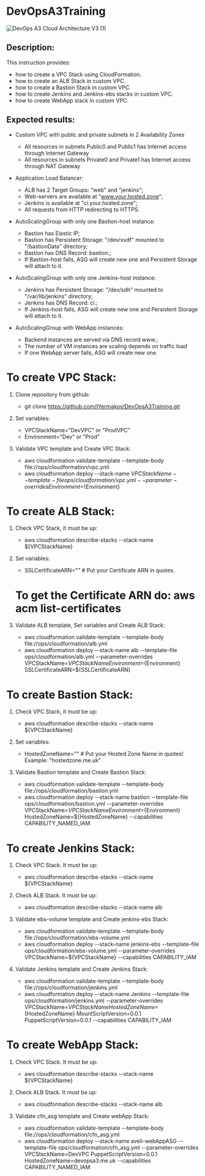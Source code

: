 # DevOpsA3Training

![DevOps A3 Cloud Architecture V3 (1)](https://user-images.githubusercontent.com/23032052/68381416-59976580-015a-11ea-8b66-5352442be2c7.png)


## Description:
This instruction provides:
  - how to create a VPC Stack using CloudFormation.
  - how to create an ALB Stack in custom VPC.
  - how to create a Bastion Stack in custom VPC.
  - how to create Jenkins and Jenkins-ebs stacks in custom VPC.
  - how to create WebApp stack in custom VPC.


## Expected results:
- Custom VPC with public and private subnets in 2 Availability Zones
  * All resources in subnets Public0 and Public1 has Internet access through Internet Gateway
  * All resources in subnets Private0 and Private1 has Internet access through NAT Gateway

- Application Load Balancer:
  * ALB has 2 Target Groups: "web" and "jenkins";
  * Web-servers are available at "www.your.hosted.zone";
  * Jenkins is available at "ci.your.hosted.zone";
  * All requests from HTTP redirecting to HTTPS.

- AutoScalingGroup with only one Bastion-host instance:
  * Bastion has Elastic IP;
  * Bastion has Persistent Storage: "/dev/xvdf" mounted to "/bastionData" directory;
  * Bastion has DNS Record: bastion.<HostedZoneName>;
  * If Bastion-host falls, ASG will create new one and Persistent Storage will attach to it.

- AutoScalingGroup with only one Jenkins-host instance:
  * Jenkins has Persistent Storage: "/dev/sdh" mounted to "/var/lib/jenkins" directory;
  * Jenkins has DNS Record: ci.<HostedZoneName>;
  * If Jenkins-host falls, ASG will create new one and Persistent Storage will attach to it.

- AutoScalingGroup with WebApp instances:
  * Backend instances are served via DNS record www.<HostedZoneName>;
  * The number of VM instances are scaling depends on traffic load
  * If one WebApp server falls, ASG will create new one.


# To create VPC Stack:
1. Clone repository from github:
   - git clone https://github.com/IYermakov/DevOpsA3Training.git

2. Set variables:
   - VPCStackName="DevVPC" or "ProdVPC"
   - Environment="Dev" or "Prod"

3. Validate VPC template and Create VPC Stack:
   - aws cloudformation validate-template --template-body file://ops/cloudformation/vpc.yml
   - aws cloudformation deploy --stack-name ${VPCStackName} --template-file ops/cloudformation/vpc.yml --parameter-overrides Environment=${Environment}


# To create ALB Stack:
1. Check VPC Stack, it must be up:
   - aws cloudformation describe-stacks --stack-name ${VPCStackName}

2. Set variables:
   - SSLCertificateARN="" # Put your Certificate ARN in quotes.
   # To get the Certificate ARN do: aws acm list-certificates

3. Validate ALB template, Set variables and Create ALB Stack:
   - aws cloudformation validate-template --template-body file://ops/cloudformation/alb.yml
   - aws cloudformation deploy --stack-name alb --template-file ops/cloudformation/alb.yml --parameter-overrides VPCStackName=${VPCStackName} Environment=${Environment} SSLCertificateARN=${SSLCertificateARN}


# To create Bastion Stack:
1. Check VPC Stack, it must be up:
   - aws cloudformation describe-stacks --stack-name ${VPCStackName}

2. Set variables:
   - HostedZoneName="" # Put your Hosted Zone Name in quotes! Example: "hostedzone.me.uk"

3. Validate Bastion template and Create Bastion Stack:
   - aws cloudformation validate-template --template-body file://ops/cloudformation/bastion.yml
   - aws cloudformation deploy --stack-name bastion --template-file ops/cloudformation/bastion.yml --parameter-overrides VPCStackName=${VPCStackName} Environment=${Environment} HostedZoneName=${HostedZoneName} --capabilities CAPABILITY_NAMED_IAM


# To create Jenkins Stack:
1. Check VPC Stack. It must be up:
   - aws cloudformation describe-stacks --stack-name ${VPCStackName}

2. Check ALB Stack. It must be up:
   - aws cloudformation describe-stacks --stack-name alb

3. Validate ebs-volume template and Create jenkins-ebs Stack:
   - aws cloudformation validate-template --template-body file://ops/cloudformation/ebs-volume.yml
   - aws cloudformation deploy --stack-name jenkins-ebs --template-file ops/cloudformation/ebs-volume.yml --parameter-overrides VPCStackName=${VPCStackName} --capabilities CAPABILITY_IAM

4. Validate Jenkins template and Create Jenkins Stack:
   - aws cloudformation validate-template --template-body file://ops/cloudformation/jenkins.yml
   - aws cloudformation deploy --stack-name Jenkins --template-file ops/cloudformation/jenkins.yml --parameter-overrides VPCStackName=${VPCStackName} HostedZoneName=${HostedZoneName} MountScriptVersion=0.0.1 PuppetScriptVersion=0.0.1 --capabilities CAPABILITY_IAM


# To create WebApp Stack:
1. Check VPC Stack. It must be up:
   - aws cloudformation describe-stacks --stack-name ${VPCStackName}

2. Check ALB Stack. It must be up:
   - aws cloudformation describe-stacks --stack-name alb

3. Validate cfn_asg template and Create webApp Stack:
   - aws cloudformation validate-template --template-body file://ops/cloudformation/cfn_asg.yml
   - aws cloudformation deploy --stack-name aveli-webAppASG --template-file ops/cloudformation/cfn_asg.yml --parameter-overrides VPCStackName=DevVPC PuppetScriptVersion=0.0.1 HostedZoneName=devopsa3.me.uk --capabilities CAPABILITY_NAMED_IAM
